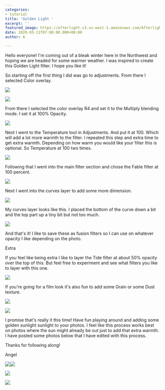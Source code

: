 ```yaml
---
categories:
- tutorial
title: 'Golden Light '
excerpt: ''
featured_image: https://afterlight.s3.us-west-1.amazonaws.com/AfterlightImage.JPG
date: 2020-03-11T07:00:00.000+00:00
author: A

---
```

Hello everyone! I'm coming out of a bleak winter here in the Northwest and hoping we are headed for some warmer weather. I was inspired to create this Golden Light filter. I hope you like it!

So starting off the first thing I did was go to adjustments. From there I selected Color overlay.

![](https://afterlight.s3.us-west-1.amazonaws.com/IMG_0122.jpeg)

![](https://afterlight.s3.us-west-1.amazonaws.com/IMG_0121.jpeg)

From there I selected the color overlay R4 and set it to the Multiply blending mode. I set it at 100% Opacity.

![](https://afterlight.s3.us-west-1.amazonaws.com/IMG_0123.jpeg)

Next I went to the Temperature tool in Adjustments. And put it at 100. Which will add a lot more warmth to the filter. I repeated this step and extra time to get extra warmth. Depending on how warm you would like your filter this is optional. So Temperature at 100 two times.

![](https://afterlight.s3.us-west-1.amazonaws.com/IMG_0126.png)

Following that I went into the main filter section and chose the Fable filter at 100 percent.

![](https://afterlight.s3.us-west-1.amazonaws.com/IMG_0132.jpeg)

Next I went into the curves layer to add some more dimension. 

![](https://afterlight.s3.us-west-1.amazonaws.com/IMG_0133.jpeg)

My curves layer looks like this. I placed the bottom of the curve down a bit and the top part up a tiny bit but not too much. 

![](https://afterlight.s3.us-west-1.amazonaws.com/IMG_0136.png)

And that's it! I like to save these as fusion filters so I can use on whatever opacity I like depending on the photo. 

Extra 

If you feel like being extra I like to layer the Tide filter at about 50% opacity over the top of this. But feel free to experiment and see what filters you like to layer with this one. 

![](https://afterlight.s3.us-west-1.amazonaws.com/7B681E40-97E4-4E42-AF20-EC22B9D53FEA_1_105_c.jpeg)

If you're going for a film look it's also fun to add some Grain or some Dust texture. 

![](https://afterlight.s3.us-west-1.amazonaws.com/479FF3D9-D03C-4E65-B842-394F94E2C825_1_105_c.jpeg)

![](https://afterlight.s3.us-west-1.amazonaws.com/1576302A-8254-4273-83AA-C1912600B70B_1_105_c.jpeg)

I promise that's really it this time! Have fun playing around and adding some golden sunlight sunlight to your photos. I feel like this process works best on photos where the sun might already be out just to add that extra warmth. I have posted some photos below that I have edited with this process. 

Thanks for following along!

Angel 

![](https://afterlight.s3.us-west-1.amazonaws.com/2F50FFDD-886B-4C23-99CF-310B59FEA41A_1_105_c.jpeg)![](https://afterlight.s3.us-west-1.amazonaws.com/E88BB7C7-80FD-446D-9C5E-80290E2ADFFE_1_105_c.jpeg)

![](https://afterlight.s3.us-west-1.amazonaws.com/24C94BEC-C409-4502-BA7E-D1FF465F85E9_1_105_c.jpeg)

![](https://afterlight.s3.us-west-1.amazonaws.com/61065EC5-57DF-48C5-A47B-FC8ACC92A998_1_105_c.jpeg)